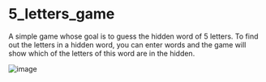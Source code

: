 # 5_letters_game
 
 A simple game whose goal is to guess the hidden word of 5 letters.
 To find out the letters in a hidden word, you can enter words and the game will show which of the letters of this word are in the hidden.

![image](https://user-images.githubusercontent.com/105490028/175045564-3246ed97-07bf-4c45-bf59-7523616c67e2.png)
